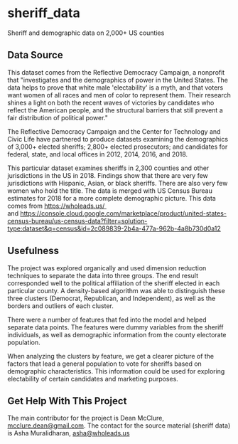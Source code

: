 # sheriff_data
Sheriff and demographic data on 2,000+ US counties

## __Data Source__

This dataset comes from the Reflective Democracy Campaign, a nonprofit that "investigates and the demographics of power in the United States. The data helps to prove that white male 'electability' is a myth, and that voters want women of all races and men of color to represent them. Their research shines a light on both the recent waves of victories by candidates who reflect the American people, and the structural barriers that still prevent a fair distribution of political power."

The Reflective Democracy Campaign and the Center for Technology and Civic Life have partnered to produce datasets examining the demographics of 3,000+ elected sheriffs; 2,800+ elected prosecutors; and candidates for federal, state, and local offices in 2012, 2014, 2016, and 2018.

This particular dataset examines sheriffs in 2,300 counties and other jurisdictions in the US in 2018. Findings show that there are very few jurisdictions with Hispanic, Asian, or black sheriffs. There are also very few women who hold the title. The data is merged with US Census Bureau estimates for 2018 for a more complete demographic picture.
This data comes from https://wholeads.us/ 
and https://console.cloud.google.com/marketplace/product/united-states-census-bureau/us-census-data?filter=solution-type:dataset&q=census&id=2c089839-2b4a-477a-962b-4a8b730d0a12

## __Usefulness__

The project was explored organically and used dimension reduction techniques to separate the data into three groups. The end result corresponded well to the political affiliation of the sheriff elected in each particular county. A density-based algorithm was able to distinguish these three clusters (Democrat, Republican, and Independent), as well as the borders and outliers of each cluster. 

There were a number of features that fed into the model and helped separate data points. The features were dummy variables from the sheriff individuals, as well as demographic information from the county electorate population. 

When analyzing the clusters by feature, we get a clearer picture of the factors that lead a general population to vote for sheriffs based on demographic characteristics. This information could be used for exploring electability of certain candidates and marketing purposes.

## __Get Help With This Project__

The main contributor for the project is Dean McClure, mcclure.dean@gmail.com. The contact for the source material (sheriff data) is Asha Muralidharan, asha@wholeads.us

